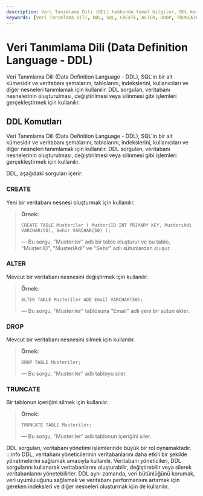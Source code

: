 ```yaml
---
description: Veri Tanımlama Dili (DDL) hakkında temel bilgiler, DDL komutları ve örnekleri.
keywords: [Veri Tanımlama Dili, DDL, SQL, CREATE, ALTER, DROP, TRUNCATE]
---
```


# Veri Tanımlama Dili (Data Definition Language - DDL)

Veri Tanımlama Dili (Data Definition Language - DDL), SQL'in bir alt kümesidir ve veritabanı şemalarını, tablolarını, indekslerini, kullanıcıları ve diğer nesneleri tanımlamak için kullanılır. DDL sorguları, veritabanı nesnelerinin oluşturulması, değiştirilmesi veya silinmesi gibi işlemleri gerçekleştirmek için kullanılır.

## DDL Komutları

Veri Tanımlama Dili (Data Definition Language - DDL), SQL'in bir alt kümesidir ve veritabanı şemalarını, tablolarını, indekslerini, kullanıcıları ve diğer nesneleri tanımlamak için kullanılır. DDL sorguları, veritabanı nesnelerinin oluşturulması, değiştirilmesi veya silinmesi gibi işlemleri gerçekleştirmek için kullanılır.

DDL, aşağıdaki sorguları içerir:

### CREATE

Yeni bir veritabanı nesnesi oluşturmak için kullanılır.

> **Örnek:**
> ```
> CREATE TABLE Musteriler ( MusteriID INT PRIMARY KEY, MusteriAdi VARCHAR(50), Sehir VARCHAR(50) );
> ```
> — Bu sorgu, "Musteriler" adlı bir tablo oluşturur ve bu tablo, "MusteriID", "MusteriAdi" ve "Sehir" adlı sütunlardan oluşur.

### ALTER

Mevcut bir veritabanı nesnesini değiştirmek için kullanılır.

> **Örnek:**
> ```
> ALTER TABLE Musteriler ADD Email VARCHAR(50);
> ```
> — Bu sorgu, "Musteriler" tablosuna "Email" adlı yeni bir sütun ekler.

### DROP

Mevcut bir veritabanı nesnesini silmek için kullanılır.

> **Örnek:**
> ```
> DROP TABLE Musteriler;
> ```
> — Bu sorgu, "Musteriler" adlı tabloyu siler.

### TRUNCATE

Bir tablonun içeriğini silmek için kullanılır.

> **Örnek:**
> ```
> TRUNCATE TABLE Musteriler;
> ```
> — Bu sorgu, "Musteriler" adlı tablonun içeriğini siler.

DDL sorguları, veritabanı yönetimi işlemlerinde büyük bir rol oynamaktadır. :::info DDL, veritabanı yöneticilerinin veritabanlarını daha etkili bir şekilde yönetmelerini sağlamak amacıyla kullanılır. Veritabanı yöneticileri, DDL sorgularını kullanarak veritabanlarını oluşturabilir, değiştirebilir veya silerek veritabanlarını yönetebilirler. DDL aynı zamanda, veri bütünlüğünü korumak, veri uyumluluğunu sağlamak ve veritabanı performansını artırmak için gereken indeksleri ve diğer nesneleri oluşturmak için de kullanılır. 
